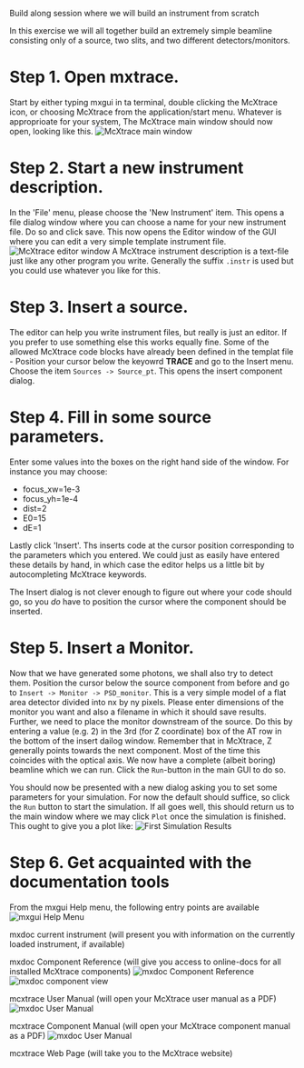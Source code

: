 Build along session where we will build an instrument from scratch

In this exercise we will all together build an extremely simple beamline consisting only of a source, two slits, and two different detectors/monitors.
# Step 1. Open mxtrace.
Start by either typing mxgui in ta terminal, double clicking the McXtrace icon, or choosing McXtrace from the application/start menu. Whatever is approprioate for your system,
The McXtrace main window should now open, looking like this.
![McXtrace main window](images/mxgui_main.png?raw=true "")

# Step 2. Start a new instrument description.
In the 'File' menu, please choose the 'New Instrument' item. This opens a file dialog window where you can choose a name for your new instrument file. Do so and click save. This now opens the Editor window of the GUI where you can edit a very simple template instrument file. ![McXtrace editor window](images/mxgui_editor.png?raw=true "")
A McXtrace instrument description is a text-file just like any other program you write. Generally the suffix `.instr` is used but you could use whatever you like for this.

# Step 3. Insert a source.
The editor can help you write instrument files, but really is just an editor. If you prefer to use something else this works equally fine.
Some of the allowed McXtrace code blocks have already been defined in the templat file - Position your cursor below the keyowrd **TRACE** and go to the Insert menu. Choose the item `Sources -> Source_pt`. This opens the insert component dialog.

# Step 4. Fill in some source parameters.
Enter some values into the boxes on the right hand side of the window. For instance you may choose: 
- focus_xw=1e-3
- focus_yh=1e-4
- dist=2
- E0=15
- dE=1

Lastly click 'Insert'. Ths inserts code at the cursor position corresponding to the parameters which you entered.
We could just as easily have entered these details by hand, in which case the editor helps us a little bit by autocompleting McXtrace keywords.

The Insert dialog is not clever enough to figure out where your code should go, so you _do_ have to position the cursor where the component should be inserted.

# Step 5. Insert a Monitor.
Now that we have generated some photons, we shall also try to detect them. Position the cursor below the source component from before and go to `Insert -> Monitor -> PSD_monitor`. This is a very simple model of a flat area detector divided into nx by ny pixels. Please enter dimensions of the monitor you want and also a filename in which it should save results.  Further, we need to place the monitor downstream of the source. Do this by entering a value (e.g. 2) in the 3rd (for Z coordinate) box of the AT row in the bottom of the insert dailog window. Remember that in McXtrace, Z generally points towards the next component. Most of the time this coincides with the optical axis.
We now have a complete (albeit boring) beamline which we can run. Click the `Run`-button in the main GUI to do so.

You should now be presented with a new dialog asking you to set some parameters for your simulation. For now the default should suffice, so click the `Run` button to start the simulation. If all  goes well, this should return us to the main window where we may click `Plot` once the simulation is finished.
This ought to give you a plot like:
![First Simulation Results](images/mxplot_first_sim.png?raw=true "")

# Step 6. Get acquainted with the documentation tools
From the mxgui Help menu, the following entry points are available
![mxgui Help  Menu](images/mxdocfromGUI.png?raw=true "")

mxdoc current instrument (will present you with information on the currently loaded instrument, if available)

mxdoc Component Reference (will give you access to online-docs for all installed McXtrace components)
![mxdoc Component Reference](images/mxdoc_browser_overview.png?raw=true "")
![mxdoc component view](images/mxdoc_component.png?raw=true "")

mcxtrace User Manual (will open your McXtrace user manual as a PDF)
![mxdoc User Manual](images/mxdoc_manual.png?raw=true "")

mcxtrace Component Manual (will open your McXtrace component manual as a PDF)
![mxdoc User Manual](images/component_manual_front.png?raw=true "")

mcxtrace Web Page (will take you to the McXtrace website)


